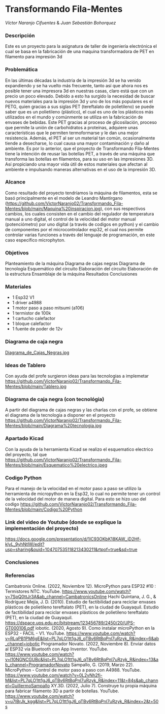 # Transformando Fila-Mentes
_Víctor Naranjo Cifuentes_ & _Juan Sebastián Bohorquez_
### Descripción
Este es un proyecto para la asignatura de taller de ingeniería electrónica el cual se basa en la fabricación de una maquina transformadora de PET en filamento para impresión 3d
### Problemática
En las últimas décadas la industria de la impresión 3d se ha venido expandiendo y se ha vuelto más frecuente, tanto así que ahora nos es posible tener una impresora 3d en nuestras casas, claro está que con un precio un poco elevado.
Debido a esto ha surgido la necesidad de buscar nuevos materiales para la impresión 3d y uno de los más populares es el PETG, quien gracias a sus siglas PET (tereftalato de polietileno) se puede saber que es un polietileno (plástico), el cual es uno de los plásticos más utilizados en el mundo y comúnmente se utiliza en la fabricación de envases de bebidas. Este PET gracias al proceso de glicosilación, proceso que permite la unión de carbohidratos a proteínas, adquiere unas características que le permiten termoformarse y le dan una mejor resistencia.
Además, el PET al ser un material tan común, ocasionalmente tiende a desecharse, lo cual causa una mayor contaminación y daño al ambiente. Es por lo anterior, que el proyecto de Transformando Fila-Mentes tiene la intención de reusar las botellas PET, a través de una máquina que transforma las botellas en filamentos, para su uso en las impresiones 3D. Así propiciando una mayor vida útil de estos materiales que afectan al ambiente e  impulsando maneras alternativas en el uso de la impresión 3D.
### Alcance
Como resultado del proyecto tendríamos la máquina de filamentos, esta se basó principalmente en el modelo de Leandro Mantirgano (https://github.com/VictorNaranjo02/Transformando_Fila-Mentes/blob/main/Maquina%20inspiracion.jpg), con sus respectivos cambios, los cuales consisten en el cambio del regulador de temperatura manual a uno digital, el control de la velocidad del motor manual (potenciómetro) por uno digital (a través de codigos en python) y el cambio de componentes por el microcontrolador esp32, el cual nos permite controlar varias funciones a través del lenguaje de programación, en este caso específico microphyton.
### Objetivos
Planteamiento de la máquina
Diagrama de cajas negras
Diagrama de tecnología
Esquemático del circuito
Elaboración del circuito
Elaboración de la estructura
Ensamblaje de la máquina
Resultados
Conclusiones
### Materiales
- 1 Esp32 V1
- 1 driver a4988
- 1 motor paso a paso mitsumi (a106)
- 1 termistor de 100k
- 1 cartucho calefactor 
- 1 bloque calefactor
- 1 fuente de poder de 12v
### Diagrama de caja negra
[Diagrama_de_Cajas_Negras.jpg](https://github.com/VictorNaranjo02/Transformando_Fila-Mentes/blob/main/Diagrama_de_Cajas_Negras.jpg)
### Ideas de Tablero
Con ayuda del profe surgieron ideas para las tecnologias a implemetar https://github.com/VictorNaranjo02/Transformando_Fila-Mentes/blob/main/Tablero.jpg
### Diagrama de caja negra (con tecnológia)
A partir del diagrama de cajas negras y las charlas con el profe, se obtiene el diagrama de la tecnologia a disponer en el proyecto 
https://github.com/VictorNaranjo02/Transformando_Fila-Mentes/blob/main/Diagrama%20tecnologia.jpg
### Apartado Kicad
Con la ayuda de la herramienta Kicad se realizo el esquematico electrico del proyecto, tal que https://github.com/VictorNaranjo02/Transformando_Fila-Mentes/blob/main/Esquematico%20electrico.jpeg
### Codigo Python
Para el manejo de la velocidad en el motor paso a paso se utilizo la herramienta de micropython en la Esp32, lo cual no permite tener un control de la velocidad del motor de manera digital. Para esto se hizo uso del codigo https://github.com/VictorNaranjo02/Transformando_Fila-Mentes/blob/main/Codigo%20Python
### Link del video de Youtube (donde se explique la implementación del proyecto)
https://docs.google.com/presentation/d/1lC93OKbK18KAW_jD2Hf-klyL_9yhNtIW/edit?usp=sharing&ouid=104707535118213430211&rtpof=true&sd=true
### Conclusiones

### Referencias
Cambatronix Online. (2022, Noviembre 12). MicroPython para ESP32 #10 : Termistores NTC. YouTube. https://www.youtube.com/watch?v=7SpQ0ttJr3A&ab_channel=CambatronicsOnline
Hachi Quintana, J. G., & Rodríguez Mejía, J. D. (2010). Estudio de factibilidad para reciclar envases plásticos de polietileno tereftalato (PET), en la ciudad de Guayaquil. Estudio de factibilidad para reciclar envases plásticos de polietileno tereftalato (PET), en la ciudad de Guayaquil. https://dspace.ups.edu.ec/bitstream/123456789/2450/20/UPS-GT000106.pdf
iobotic. (2020, Agosto 9). Como instalar microPython en la ESP32 - FÁCIL - V1. YouTube. https://www.youtube.com/watch?v=RLqPB1PM6gE&list=PL7qLO1tt1gJ6_qTBv6RtBqPnl7uRzyk_R&index=6&ab_channel=iobotic
Programador Novato. (2022, Noviembre 8). Enviar datos al ESP32 vía Bluetooth con App Inventor. YouTube. https://www.youtube.com/watch?v=l10NGNCGUBc&list=PL7qLO1tt1gJ6_qTBv6RtBqPnl7uRzyk_R&index=13&ab_channel=ProgramadorNovato
Sampallo, G. (2019, Marzo 22). MicroPython - Control de motor paso a paso con A4988. YouTube. https://www.youtube.com/watch?v=0L2vNh2fi-M&list=PL7qLO1tt1gJ6_qTBv6RtBqPnl7uRzyk_R&index=11&t=84s&ab_channel=GuillermoSampallo
XY.3D. (2022, Julio 7). Construye tu propia máquina para fabricar filamento 3D a partir de botellas. YouTube. https://www.youtube.com/watch?v=u7IBrJk_kgg&list=PL7qLO1tt1gJ6_qTBv6RtBqPnl7uRzyk_R&index=2&t=50s
